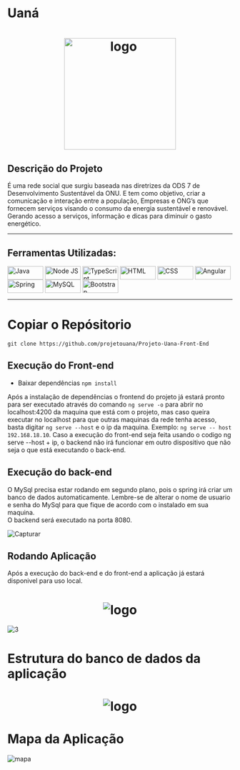 <h1>Uaná</h1>
<h1  align="center"><img src= "https://i.imgur.com/qYy9TPy.png" align="center" alt="logo" width="250"/></h1>

<h2>Descrição do Projeto</h2>

É uma rede social que surgiu baseada nas diretrizes da ODS 7 de Desenvolvimento Sustentável da ONU.
E tem como objetivo, criar a comunicação e interação entre a população,  Empresas e ONG’s que fornecem serviços visando o consumo da energia sustentável e renovável.
Gerando acesso a serviços, informação e dicas para diminuir o gasto energético.

<hr>

<h2>Ferramentas Utilizadas:</h2>
<p><img align="center" alt="Java" height="30" width="80" src="https://img.shields.io/badge/Java-ED8B00?style=for-the-badge&logo=java&logoColor=white">
<img align="center" alt="Node JS" height="30" width="80" src="https://img.shields.io/badge/Node.js-43853D?style=for-the-badge&logo=node.js&logoColor=white">
<img align="center" alt="TypeScript" height="30" width="80" src="https://img.shields.io/badge/TypeScript-007ACC?style=for-the-badge&logo=typescript&logoColor=white">
<img align="center" alt="HTML" height="30" width="80" src="https://img.shields.io/badge/HTML5-E34F26?style=for-the-badge&logo=html5&logoColor=white">
<img align="center" alt="CSS" height="30" width="80" src="https://img.shields.io/badge/CSS3-1572B6?style=for-the-badge&logo=css3&logoColor=white">
<img align="center" alt="Angular" height="30" width="80" src="https://img.shields.io/badge/Angular-DD0031?style=for-the-badge&logo=angular&logoColor=white">
<img align="center" alt="Spring" height="30" width="80" src="https://img.shields.io/badge/Spring-6DB33F?style=for-the-badge&logo=spring&logoColor=white">
<img align="center" alt="MySQL" height="30" width="80" src="https://img.shields.io/badge/MySQL-00000F?style=for-the-badge&logo=mysql&logoColor=white">
<img align="center" alt="Bootstrap" height="30" width="80" src="https://img.shields.io/badge/Bootstrap-563D7C?style=for-the-badge&logo=bootstrap&logoColor=white"></p>

<hr>

# Copiar o Repósitorio
`git clone https://github.com/projetouana/Projeto-Uana-Front-End`

## Execução do Front-end

* Baixar dependências
`npm install`

Após a instalação de dependências o frontend do projeto já estará pronto para ser executado através do comando `ng serve -o` para abrir no localhost:4200 da maquina que está com o projeto, mas caso queira executar no localhost para que outras maquinas da rede tenha acesso, basta digitar `ng serve --host` e o ip da maquina.
Exemplo: `ng serve -- host 192.168.18.10`.
Caso a execução do front-end seja feita usando o codigo ng serve --host + ip, o backend não irá funcionar em outro dispositivo que não seja o que está executando o back-end.

## Execução do back-end
O MySql precisa estar rodando em segundo plano, pois o spring irá criar um banco de dados automaticamente.
Lembre-se de alterar o nome de usuario e senha do MySql para que fique de acordo com o instalado em sua maquina.<br/>
O backend será executado na porta 8080.

![Capturar](https://github.com/projetouana/Projeto-Uana-Front-End/blob/main/uanaFront/src/assets/img/Swagger.png)

## Rodando Aplicação

Após a execução do back-end e do front-end a aplicação já estará disponivel para uso local.

<h1  align="center"><img src= "https://github.com/projetouana/Projeto-Uana-Front-End/blob/main/uanaFront/src/assets/img/app%20prop.png" align="center" alt="logo"/></h1>


![3](https://github.com/projetouana/Projeto-Uana-Front-End/blob/main/uanaFront/src/assets/img/uana.png)


# Estrutura do banco de dados da aplicação
<h1  align="center"><img src= "https://github.com/projetouana/Projeto_UANA/blob/main/Documenta%C3%A7%C3%A3o/ImgPI/DerProjetoIntegrador.png" align="center" alt="logo"/></h1>


# Mapa da Aplicação

![mapa](https://github.com/projetouana/Projeto-Uana-Front-End/blob/main/uanaFront/src/assets/img/Diagrama_uana.png)

